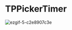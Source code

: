 # TPPickerTimer


![ezgif-5-c2e8907c3e](https://user-images.githubusercontent.com/5183190/163779436-e85a8041-0912-4673-9e52-c7f08ad42552.gif)
